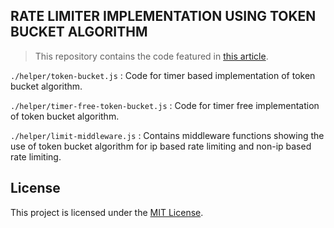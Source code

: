 ## RATE LIMITER IMPLEMENTATION USING TOKEN BUCKET ALGORITHM

> This repository contains the code featured in [this article](https://www.avashghimire.com.np/blog/node-rate-limiter-using-token-bucket).

`./helper/token-bucket.js` : Code for timer based implementation of token bucket algorithm.


`./helper/timer-free-token-bucket.js` : Code for timer free implementation of token bucket algorithm.

`./helper/limit-middleware.js` : Contains middleware functions showing the use of token bucket algorithm for ip based rate limiting and non-ip based rate limiting.

## License

This project is licensed under the [MIT License](LICENSE).